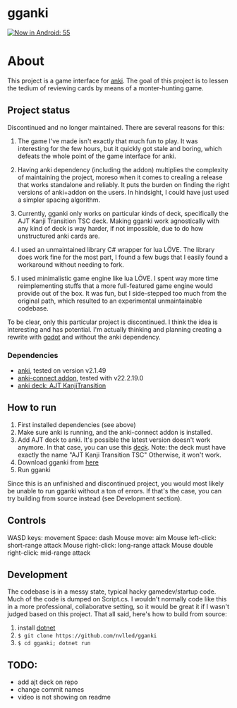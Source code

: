 # gganki


[![Now in Android: 55](https://i.ytimg.com/vi/sNwjHgGjodQ/maxresdefault.jpg)](https://www.youtube.com/watch?v=sNwjHgGjodQ "demo") 

# About

This project is a game interface for [anki](https://apps.ankiweb.net/).
The goal of this project is to lessen the tedium of reviewing cards by means of
a monter-hunting game.

## Project status

Discontinued and no longer maintained. There are several reasons for this:

1. The game I've made isn't exactly that much fun to play. It was interesting
   for the few hours, but it quickly got stale and boring, which defeats
   the whole point of the game interface for anki.

2. Having anki dependency (including the addon) multiplies the complexity
   of maintaining the project, moreso when it comes to crealing a release
   that works standalone and reliably. It puts the burden on finding the right
   versions of anki+addon on the users. In hindsight, I could have just
   used a simpler spacing algorithm.

3. Currently, gganki only works on particular kinds of deck, specifically
   the AJT Kanji Transition TSC deck. Making gganki work agnostically with any kind of
   deck is way harder, if not impossible, due to do how unstructured anki cards are.

4. I used an unmaintained library C# wrapper for lua LÖVE. The
   library does work fine for the most part, I found a few bugs
   that I easily found a workaround without needing to fork.

5. I used minimalistic game engine like lua LÖVE. I spent way more
   time reimplementing stuffs that a more full-featured game engine
   would provide out of the box. It was fun, but I side-stepped too much
   from the original path, which resulted to an experimental unmaintainable codebase.

To be clear, only this particular project is discontinued. I think
the idea is interesting and has potential. I'm actually thinking
and planning creating a rewrite with [godot](https://godotengine.org/)
and without the anki dependency.

### Dependencies

- [anki](https://apps.ankiweb.net/), tested on version v2.1.49
- [anki-connect addon](https://github.com/FooSoft/anki-connect), tested with v22.2.19.0
- [anki deck: AJT KanjiTransition](https://ankiweb.net/shared/info/917377946)

## How to run

1. First installed dependencies (see above)
2. Make sure anki is running, and the anki-connect addon is installed.
3. Add AJT deck to anki. It's possible the latest version doesn't work anymore.
   In that case, you can use this [deck](assets/ajt-deck.apkg).
   Note: the deck must have exactly the name "AJT Kanji Transition TSC"
   Otherwise, it won't work.
4. Download gganki from [here](https://github.com/nvlled/gganki/releases)
5. Run gganki

Since this is an unfinished and discontinued project, you would most likely
be unable to run gganki without a ton of errors. If that's the case, you
can try building from source instead (see Development section).

## Controls

WASD keys: movement
Space: dash
Mouse move: aim
Mouse left-click: short-range attack
Mouse right-click: long-range attack
Mouse double right-click: mid-range attack

## Development

The codebase is in a messy state, typical hacky gamedev/startup code.
Much of the code is dumped on Script.cs. I wouldn't normally
code like this in a more professional, collaboratve setting,
so it would be great it if I wasn't judged based on this
project. That all said, here's how to build from source:

1. install [dotnet](https://dotnet.microsoft.com/en-us/download)
2. `$ git clone https://github.com/nvlled/gganki`
3. `$ cd gganki; dotnet run`

## TODO:

- add ajt deck on repo
- change commit names
- video is not showing on readme
